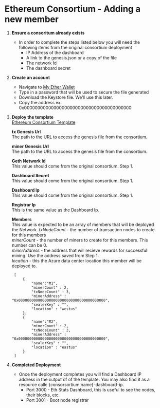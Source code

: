 # Ethereum Consortium - Adding a new member

1. **Ensure a consoritum already exists**
    * In order to complete the steps listed below you will need the following items from
    the original consortium deployment
        * IP Address of the dashboard
        * A link to the genesis.json or a copy of the file
        * The network Id
        * The dashboard secret

2. **Create an account**  
    * Navigate to [My Ether Wallet](http://myetherwallet.com)
    * Type in a password that will be used to secure the file generated
    * Download the Keystore file. We'll use this later.
    * Copy the address ex. 0x0000000000000000000000000000000000000000

3. **Deploy the template**  
    [Ethereum Consortium Template](https://portal.azure.com/#create/Microsoft.Template/uri/https%3A%2F%2Fraw.githubusercontent.com%2FEthereumEx%2Fethereum-arm-templates%2Fmaster%2Fethereum-consortium%2Ftemplate.consortiumMember.json)
    
    **tx Genesis Url**  
    The path to the URL to access the genesis file from the consortium.

    **miner Genesis Url**  
    The path to the URL to access the genesis file from the consortium.

    **Geth Network Id**  
    This value should come from the original consortium. Step 1.

    **Dashboard Secret**  
    This value should come from the original consortium. Step 1.

    **Dashboard Ip**  
    This value should come from the original consortium. Step 1.

    **Registrar Ip**  
    This is the same value as the Dashboard Ip.

    **Members**  
    This value is expected to be an array of members that will be deployed the Network.
    *txNodeCount* - the number of transaction nodes to create for this members  
    *minerCount* - the number of miners to create for this members. This number can be 0.  
    *minerAddress* - the address that will recieve rewards for successful mining. Use the address saved from Step 1.  
    *location* - this the Azure data center location this member will be deployed to.  


        [
            {
                "name":"M1",
                "minerCount" : 2,
                "txNodeCount" : 3,
                "minerAddress" : "0x0000000000000000000000000000000000000000",
                "sealerKey" : "",
                "location" : "westus"
            },
            {
                "name":"M2",
                "minerCount" : 2,
                "txNodeCount" : 3,
                "minerAddress" : "0x0000000000000000000000000000000000000000",
                "sealerKey" : "",
                "location" : "eastus"
            }
        ]

5. **Completed Deployment**
    * Once the deployment completes you will find a Dashboard IP address in the output of
    of the template. You may also find it as a resource calle {consorsortium name}-dashboard-ip.
        * Port 3000 - Eth Stats Dashboard, this is useful to see the nodes, their blocks, etc.
        * Port 3001 - Boot node registrar